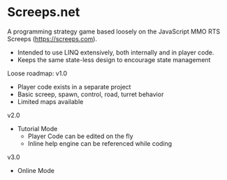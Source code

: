 # Screeps.net

A programming strategy game based loosely on the JavaScript MMO RTS Screeps (https://screeps.com).

* Intended to use LINQ extensively, both internally and in player code.
* Keeps the same state-less design to encourage state management

Loose roadmap:
v1.0
  * Player code exists in a separate project
  * Basic screep, spawn, control, road, turret behavior
  * Limited maps available

v2.0
  * Tutorial Mode
    * Player Code can be edited on the fly
    * Inline help engine can be referenced while coding

v3.0
  * Online Mode
